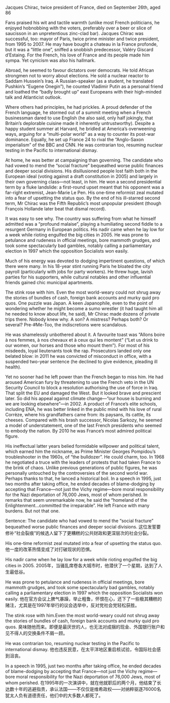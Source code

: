Jacques Chirac, twice president of France, died on September 26th, aged 86

Fans praised his wit and tactile warmth (unlike most French politicians, he enjoyed hobnobbing with the voters, preferably over a beer or slice of saucisson in an unpretentious zinc-clad bar). Jacques Chirac was successful, too: mayor of Paris, twice prime minister and twice president, from 1995 to 2007. He may have bought a chateau in la France profonde, but it was a “little one”, sniffed a snobbish predecessor, Valéry Giscard d’Estaing. For the French, his love of France and its people made him sympa. Yet cynicism was also his hallmark.

Abroad, he seemed to favour dictators over democrats. He told African strongmen not to worry about elections. He sold a nuclear reactor to Saddam Hussein’s Iraq. A Russian-speaker (as a student, he translated Pushkin’s “Eugene Onegin”), he counted Vladimir Putin as a personal friend and loathed the “badly brought up” east Europeans with their high-minded talk and Atlanticist outlook.

Where others had principles, he had prickles. A proud defender of the French language, he stormed out of a summit meeting when a French businessman dared to use English (he also said, only half jokingly, that Britain’s deplorable cuisine made it inherently untrustworthy). Despite a happy student summer at Harvard, he bridled at America’s overweening ways, arguing for a “multi-polar world” as a way to counter its post-war dominance. Equally, he set up France 24 to rival the “Anglo-Saxon imperialism” of the BBC and CNN. He was contrarian too, resuming nuclear testing in the Pacific to international dismay.

At home, he was better at campaigning than governing. The candidate who had vowed to mend the “social fracture” bequeathed worse public finances and deeper social divisions. His disillusioned people lost faith both in the European ideal (voting against a draft constitution in 2005) and largely in their own governing class—not least, in him. He won a second presidential term by a fluke landslide: a first-round upset meant that his opponent was a far-right extremist, Jean-Marie Le Pen. His one-time reformist zeal mutated into a fear of upsetting the status quo. By the end of his ill-starred second term, Mr Chirac was the Fifth Republic’s most unpopular president (though François Hollande later beat that dismal record).

It was easy to see why. The country was suffering from what he himself admitted was a “profound malaise”, playing a humiliating second fiddle to a resurgent Germany in European politics. His nadir came when he lay low for a week while rioting engulfed the big cities in 2005. He was prone to petulance and rudeness in official meetings, bore mammoth grudges, and took some spectacularly bad gambles, notably calling a parliamentary election in 1997 which the opposition Socialists won easily.

Much of his energy was devoted to dodging impertinent questions, of which there were many. In his 18-year stint running Paris he bloated the city payroll (particularly with jobs for party workers). He threw huge, lavish parties for his supporters, while cultural notables and other influential friends gained chic municipal apartments. 

The stink rose with him. Even the most world-weary could not shrug away the stories of bundles of cash, foreign bank accounts and murky quid pro quos. One puzzle was Japan. A keen Japanophile, even to the point of wondering whether he might become a sumo wrestler (it had taught him all he needed to know about life, he said), Mr Chirac made dozens of private trips there. Nobody knew why. A son? A mistress? Perhaps both? Or several? Pre-#Me-Too, the indiscretions were scandalous. 

He was shamelessly unbothered about it. A favourite toast was “Allons boire à nos femmes, à nos chevaux et à ceux qui les montent” (“Let us drink to our women, our horses and those who mount them”). For most of his misdeeds, loyal lieutenants took the rap. Prosecutors landed only one belated blow: in 2011 he was convicted of misconduct in office, with a suspended two-year sentence (he declined to give evidence, pleading ill health).

Yet no sooner had he left power than the French began to miss him. He had aroused American fury by threatening to use the French veto in the UN Security Council to block a resolution authorising the use of force in Iraq. That split the EU and damaged the West. But it looked brave and prescient later. So did his appeal against climate change—“our house is burning and we are looking elsewhere”—in 2002. A product of France’s elite schools, including ENA, he was better linked in the public mind with his love of rural Corrèze, where his grandfathers came from: its paysans, its cattle, its cheeses. Compared with his brash successor, Nicolas Sarkozy, he seemed a model of understatement, one of the last French presidents who seemed to embody the nation. By 2010 he was France’s most admired political figure.

His ineffectual latter years belied formidable willpower and political talent, which earned him the nickname, as Prime Minister Georges Pompidou’s troubleshooter in the 1960s, of “the bulldozer”. He could charm, too. In 1968 he negotiated a truce with the leaders of protests that had taken France to the brink of chaos. Unlike previous generations of public figures, he was personally untouched by the controversies of the second world war. Perhaps thanks to that, he lanced a historical boil. In a speech in 1995, just two months after taking office, he ended decades of blame-dodging by accepting that France—not just the Vichy regime—bore moral responsibility for the Nazi deportation of 76,000 Jews, most of whom perished. In remarks that seem unremarkable now, he said the “homeland of the Enlightenment…committed the irreparable”. He left France with many burdens. But not that one.

Sentence:
The candidate who had vowed to mend the “social fracture” bequeathed worse public finances and deeper social divisions.
这位发誓要修补“社会裂痕”的候选人留下了更糟糕的公共财政和更深层次的社会分裂。

His one-time reformist zeal mutated into a fear of upsetting the status quo.
他一度的改革热情变成了对打破现状的恐惧。

His nadir came when he lay low for a week while rioting engulfed the big cities in 2005.
2005年，当骚乱席卷各大城市时，他潜伏了一个星期，达到了人生最低谷。

He was prone to petulance and rudeness in official meetings, bore mammoth grudges, and took some spectacularly bad gambles, notably calling a parliamentary election in 1997 which the opposition Socialists won easily.
他在官方会议上脾气暴躁，举止粗鲁，怀恨在心，还下了一些极其糟糕的赌注，尤其是在1997年举行的议会选举中，反对党社会党轻松获胜。

The stink rose with him.Even the most world-weary could not shrug away the stories of bundles of cash, foreign bank accounts and murky quid pro quos.
臭味随他而来。即便是最厌世的人，也无法对成捆的现金、外国银行账户和见不得人的交换条件不屑一顾。

He was contrarian too, resuming nuclear testing in the Pacific to international dismay.
他也违反民意，在太平洋地区重启核试验，令国际社会感到沮丧。

In a speech in 1995, just two months after taking office, he ended decades of blame-dodging by accepting that France—not just the Vichy regime—bore moral responsibility for the Nazi deportation of 76,000 Jews, most of whom perished.
在1995年的一次演讲中，就在他就职后的两个月，他结束了长达数十年的逃避指责，承认法国——不仅仅是维希政权——对纳粹驱逐76000名犹太人负有道德责任，他们中的大多数人都死了。